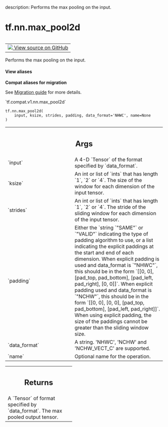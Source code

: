 description: Performs the max pooling on the input.

<div itemscope itemtype="http://developers.google.com/ReferenceObject">
<meta itemprop="name" content="tf.nn.max_pool2d" />
<meta itemprop="path" content="Stable" />
</div>

# tf.nn.max_pool2d

<!-- Insert buttons and diff -->

<table class="tfo-notebook-buttons tfo-api nocontent" align="left">
<td>
  <a target="_blank" href="https://github.com/tensorflow/tensorflow/blob/r2.4/tensorflow/python/ops/nn_ops.py#L4675-L4721">
    <img src="https://www.tensorflow.org/images/GitHub-Mark-32px.png" />
    View source on GitHub
  </a>
</td>
</table>



Performs the max pooling on the input.

<section class="expandable">
  <h4 class="showalways">View aliases</h4>
  <p>
<b>Compat aliases for migration</b>
<p>See
<a href="https://www.tensorflow.org/guide/migrate">Migration guide</a> for
more details.</p>
<p>`tf.compat.v1.nn.max_pool2d`</p>
</p>
</section>

<pre class="devsite-click-to-copy prettyprint lang-py tfo-signature-link">
<code>tf.nn.max_pool2d(
    input, ksize, strides, padding, data_format='NHWC', name=None
)
</code></pre>



<!-- Placeholder for "Used in" -->


<!-- Tabular view -->
 <table class="responsive fixed orange">
<colgroup><col width="214px"><col></colgroup>
<tr><th colspan="2"><h2 class="add-link">Args</h2></th></tr>

<tr>
<td>
`input`
</td>
<td>
A 4-D `Tensor` of the format specified by `data_format`.
</td>
</tr><tr>
<td>
`ksize`
</td>
<td>
An int or list of `ints` that has length `1`, `2` or `4`. The size of
the window for each dimension of the input tensor.
</td>
</tr><tr>
<td>
`strides`
</td>
<td>
An int or list of `ints` that has length `1`, `2` or `4`. The
stride of the sliding window for each dimension of the input tensor.
</td>
</tr><tr>
<td>
`padding`
</td>
<td>
Either the `string `"SAME"` or `"VALID"` indicating the type of
padding algorithm to use, or a list indicating the explicit paddings at
the start and end of each dimension. When explicit padding is used and
data_format is `"NHWC"`, this should be in the form `[[0, 0], [pad_top,
pad_bottom], [pad_left, pad_right], [0, 0]]`. When explicit padding used
and data_format is `"NCHW"`, this should be in the form `[[0, 0], [0, 0],
[pad_top, pad_bottom], [pad_left, pad_right]]`. When using explicit
padding, the size of the paddings cannot be greater than the sliding
window size.
</td>
</tr><tr>
<td>
`data_format`
</td>
<td>
A string. 'NHWC', 'NCHW' and 'NCHW_VECT_C' are supported.
</td>
</tr><tr>
<td>
`name`
</td>
<td>
Optional name for the operation.
</td>
</tr>
</table>



<!-- Tabular view -->
 <table class="responsive fixed orange">
<colgroup><col width="214px"><col></colgroup>
<tr><th colspan="2"><h2 class="add-link">Returns</h2></th></tr>
<tr class="alt">
<td colspan="2">
A `Tensor` of format specified by `data_format`.
The max pooled output tensor.
</td>
</tr>

</table>

